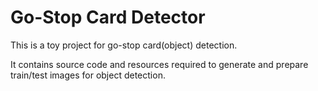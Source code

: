 # Go-Stop Card Detector

This is a toy project for go-stop card(object) detection.

It contains source code and resources required to generate and prepare train/test images for object detection.